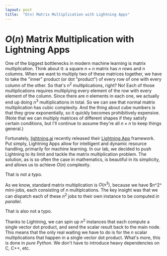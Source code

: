```yaml
---
layout: post
title:  "O(n) Matrix Multiplication with Lightning Apps"
---
```


# $O(n)$ Matrix Multiplication with Lightning Apps

One of the biggest bottlenecks in modern machine learning is matrix multiplication.
Think about it: a square $n \times n$ matrix has $n$ rows and $n$ columns.
When we want to multiply two of these matrices together, we have to take the "inner" product (or dot "product") of every row of one with every column of the other.
So that's $n^2$ multiplications, right?
No!
Each of those multiplications requires multiplying every element of the row with every element of the column.
Since there are $n$ elements in each one, we actually end up doing $n^3$ multiplications in total.
So we can see that normal matrix multiplication has cubic complexity.
And the thing about cube numbers is that they grow exponentially, so it quickly becomes prohibitively expensive.
(Note that we can multiply matrices of different shapes if they satisfy certain conditions, but I'll continue to assume they're all $n \times n$ to keep things general.)

Fortunately, [lightning.ai](https://lightning.ai/) recently released their [Lightning App](https://lightning.ai/docs/app/stable/) framework.
Put simply, Lightning Apps allow for intelligent and dynamic resource handling, primarily for machine learning.
In our lab, we decided to push Lightning to its limit and tackle the matrix multiplication problem.
The solution, as is so often the case in mathematics, is beautiful in its simplicity, and allows us to achieve $O(n)$ complexity.

That is not a typo.

As we know, standard matrix multiplication is $O(n^3)$, because we have $n^2^ mini-jobs, each consisting of $n$ multiplcations.
The key insight was that we can dispatch each of these $n^2$ jobs to their own instance to be computed _in parallel_.

That is also not a typo.

Thanks to Lightning, we can spin up $n^2$ instances that each compute a single vector dot product, and send the scalar result back to the main node.
This means that the only real waiting we have to do is for the $n$ scalar multiplications that happen in a single vector dot product.
What's more, this is done in _pure Python_.
We don't have to introduce heavy dependencies on C, C++, etc.
